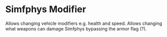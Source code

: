 # Simfphys Modifier
Allows changing vehicle modifiers e.g. health and speed.
Allows changing what weapons can damage Simfphys bypassing the armor flag (?).
